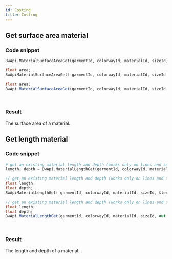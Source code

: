 ```yaml
---
id: Costing
title: Costing
---
```

## Get surface area material
### Code snippet

<!--DOCUSAURUS_CODE_TABS-->

<!--Python-->
```python
BwApi.MaterialSurfaceAreaGet(garmentId, colorwayId, materialId, sizeId)
```
<!--C++-->
```cpp
float area;
BwApiMaterialSurfaceAreaGet( garmentId, colorwayId, materialId, sizeId, &area);
```
<!--C#-->
```csharp
float area;
BwApi.MaterialSurfaceAreaGet(garmentId, colorwayId, materialId, sizeId, out area);
```
<!--END_DOCUSAURUS_CODE_TABS-->
<br/>

### Result
The surface area of a material. <br/>

## Get length material
### Code snippet

<!--DOCUSAURUS_CODE_TABS-->

<!--Python-->
```python
# get an existing material length and depth (works only on lines and seams)
length, depth = BwApi.MaterialLengthGet(garmentId, colorwayId, materialId, sizeId)
```
<!--C++-->
```cpp
// get an existing material length and depth (works only on lines and seams)
float length;
float depth;
BwApiMaterialLengthGet( garmentId, colorwayId, materialId, sizeId, &length, &depth);
```
<!--C#-->
```csharp
// get an existing material length and depth (works only on lines and seams)
float length;
float depth;
BwApi.MaterialLengthGet(garmentId, colorwayId, materialId, sizeId, out length, out depth);
```
<!--END_DOCUSAURUS_CODE_TABS-->
<br/>

### Result
The length and depth of a material.